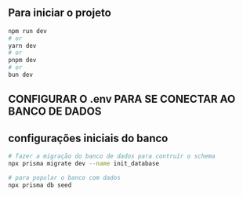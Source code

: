 ## Para iniciar o projeto

```bash
npm run dev
# or
yarn dev
# or
pnpm dev
# or
bun dev
```

## CONFIGURAR O .env PARA SE CONECTAR AO BANCO DE DADOS

## configurações iniciais do banco

```bash
# fazer a migração do banco de dados para contruír o schema
npx prisma migrate dev --name init_database

# para popular o banco com dados
npx prisma db seed
```